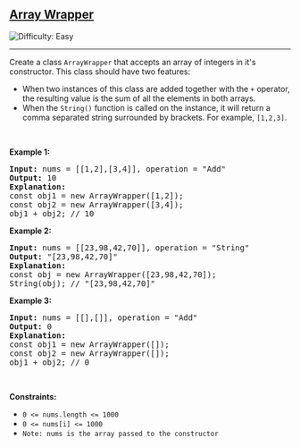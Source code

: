<h2><a href="https://leetcode.com/problems/array-wrapper">Array Wrapper</a></h2> <img src='https://img.shields.io/badge/Difficulty-Easy-brightgreen' alt='Difficulty: Easy' /><hr><p>Create a class&nbsp;<code>ArrayWrapper</code> that accepts&nbsp;an array of integers in it&#39;s constructor. This class should have two features:</p>

<ul>
	<li>When two instances of this class are added together with the&nbsp;<code>+</code>&nbsp;operator, the resulting value is the sum of all the elements in&nbsp;both arrays.</li>
	<li>When the&nbsp;<code>String()</code>&nbsp;function is called on the instance, it will return a comma separated string surrounded by brackets. For example, <code>[1,2,3]</code>.</li>
</ul>

<p>&nbsp;</p>
<p><strong class="example">Example 1:</strong></p>

<pre>
<strong>Input:</strong> nums = [[1,2],[3,4]], operation = &quot;Add&quot;
<strong>Output:</strong> 10
<strong>Explanation:</strong>
const obj1 = new ArrayWrapper([1,2]);
const obj2 = new ArrayWrapper([3,4]);
obj1 + obj2; // 10
</pre>

<p><strong class="example">Example 2:</strong></p>

<pre>
<strong>Input:</strong> nums = [[23,98,42,70]], operation = &quot;String&quot;
<strong>Output:</strong> &quot;[23,98,42,70]&quot;
<strong>Explanation:</strong>
const obj = new ArrayWrapper([23,98,42,70]);
String(obj); // &quot;[23,98,42,70]&quot;
</pre>

<p><strong class="example">Example 3:</strong></p>

<pre>
<strong>Input:</strong> nums = [[],[]], operation = &quot;Add&quot;
<strong>Output:</strong> 0
<strong>Explanation:</strong>
const obj1 = new ArrayWrapper([]);
const obj2 = new ArrayWrapper([]);
obj1 + obj2; // 0
</pre>

<p>&nbsp;</p>
<p><strong>Constraints:</strong></p>

<ul>
	<li><code>0 &lt;= nums.length &lt;= 1000</code></li>
	<li><code>0 &lt;= nums[i]&nbsp;&lt;= 1000</code></li>
	<li><code>Note: nums is the array passed to the constructor</code></li>
</ul>
